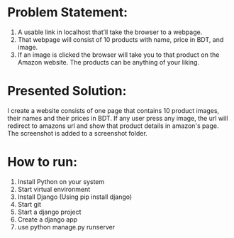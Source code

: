 # Problem Statement:
1. A usable link in localhost that’ll take the browser to a webpage.
2. That webpage will consist of 10 products with name, price in BDT,
and image.
3. If an image is clicked the browser will take you to that product
on the Amazon website. The products can be anything of your
liking.

# Presented Solution:
I create a website consists of one page that contains 10 product images, their names and their prices in BDT.
If any user press any image, the url will redirect to amazons url and show that product details in amazon's page.
The screenshot is added to a screenshot folder.

# How to run:
1. Install Python on your system
2. Start virtual environment
3. Install Django (Using pip install django)
4. Start git
5. Start a django project
6. Create a django app
7. use python manage.py runserver
